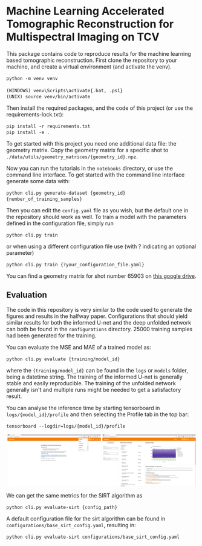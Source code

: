 # Machine Learning Accelerated Tomographic Reconstruction for Multispectral Imaging on TCV

This package contains code to reproduce results for the machine learning based tomographic reconstruction.
First clone the repository to your machine, and create a virtual environment (and activate the venv).
```shell
python -m venv venv

(WINDOWS) venv\Scripts\activate{.bat, .ps1}
(UNIX) source venv/bin/activate
```

Then install the required packages, and the code of this project (or use the requirements-lock.txt):
```shell
pip install -r requirements.txt
pip install -e .
```

To get started with this project you need one additional data file: the geometry matrix.
Copy the geometry matrix for a specific shot to `./data/utils/geometry_matrices/{geometry_id}.npz`.

Now you can run the tutorials in the `notebooks` directory, or use the command line interface.
To get started with the command line interface generate some data with:
```shell
python cli.py generate-dataset {geometry_id} {number_of_training_samples}
```

Then you can edit the `config.yaml` file as you wish, but the default one in the repository should work as well.
To train a model with the parameters defined in the configuration file, simply run
```shell
python cli.py train
```
or when using a different configuration file use (with ? indicating an optional parameter)
```shell
python cli.py train {?your_configuration_file.yaml}
```

You can find a geometry matrix for shot number 65903 on [this google drive](https://drive.google.com/drive/folders/1hxuSuCPjPOhwNOfia9q8m1M7VJkKuTa1?usp=sharing).


## Evaluation
The code in this repository is very similar to the code used to generate the figures and results in the halfway paper.
Configurations that should yield similar results for both the informed U-net and the deep unfolded network can both be found in the
`configurations` directory. 25000 training samples had been generated for the training.

You can evaluate the MSE and MAE of a trained model as:
```shell
python cli.py evaluate {training/model_id}
```
where the `{training/model_id}` can be found in the `logs` or `models` folder, being a datetime string. The training of 
the informed U-net is generally stable and easily reproducible. The training of the unfolded network generally isn't 
and multiple runs might be needed to get a satisfactory result.

You can analyse the inference time by starting tensorboard in `logs/{model_id}/profile` and then selecting
the Profile tab in the top bar:
```shell
tensorboard --logdir=logs/{model_id}/profile
```
<p align="middle">
    <img align="top" alt="Tensorboard select profile" src="readme_files/tensorboard_profiler.png" width="49%"/>
    <img align="top" alt="Tensorboard profiler example" src="readme_files/tb_profile_example.png" width="49%"/>
</p>

We can get the same metrics for the SIRT algorithm as
```shell
python cli.py evaluate-sirt {config_path}
```
A default configuration file for the sirt algorithm can be found in `configurations/base_sirt_config.yaml`, resulting in:
```shell
python cli.py evaluate-sirt configurations/base_sirt_config.yaml
```

